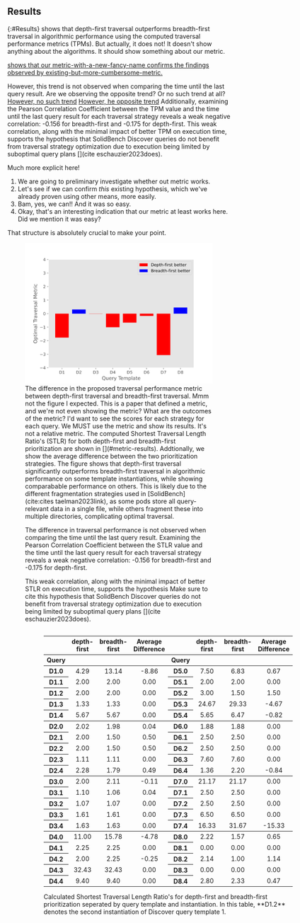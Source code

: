 ## Results
{:#Results}
[](#figure-main) shows that depth-first traversal outperforms breadth-first traversal in algorithmic performance using the computed traversal performance metrics (TPMs).
<span class="comment" data-author="RV">But actually, it does not! It doesn't show anything about the algorithms. It should show something about our metric.</span>

<ins class="comment" data-author="RV">[](#figure-main) shows that our metric-with-a-new-fancy-name confirms the findings observed by existing-but-more-cumbersome-metric.</ins>

However, this trend is not observed when comparing the time until the last query result. 
<span class="comment" data-author="RV">Are we observing the opposite trend? Or no such trend at all?</span>
<ins class="comment" data-author="RV">However, no such trend</ins>
<ins class="comment" data-author="RV">However, he opposite trend</ins>
Additionally, examining the Pearson Correlation Coefficient between the TPM value and the time until the last query result for each traversal strategy reveals a weak negative correlation: -0.156 for breadth-first and -0.175 for depth-first.
This weak correlation, along with the minimal impact of better TPM on execution time, supports the hypothesis that SolidBench Discover queries do not benefit from traversal strategy optimization due to execution being limited by suboptimal query plans [](cite
eschauzier2023does).

<div class="comment" data-author="RV" markdown=1>
Much more explicit here!

1. We are going to preliminary investigate whether out metric works.
1. Let's see if we can confirm _this_ existing hypothesis, which we've already proven using other means, more easily.
1. Bam, yes, we can!! And it was so easy.
1. Okay, that's an interesting indication that our metric at least works here.
   Did we mention it was easy?

That structure is absolutely crucial to make your point.
</div>

<figure id="figure-main">
<img src="figures/metric_difference.svg">
<figcaption markdown="block">
The difference in the proposed traversal performance metric between depth-first traversal and breadth-first traversal.
<span class="comment" data-author="RV">Mmm not the figure I expected. This is a paper that defined a metric, and we're not even showing the metric? What are the outcomes of the metric? I'd want to see the scores for each strategy for each query. We MUST use the metric and show its results. It's not a relative metric.</span>
The computed Shortest Traversal Length Ratio's (STLR) for both depth-first and breadth-first prioritization are shown in [](#metric-results). 
Addtionally, we show the average difference between the two prioritization strategies.
The figure shows that depth-first traversal significantly outperforms breadth-first traversal in algorithmic performance on some template instantiations, while showing comparabable performance on others.
This is likely due to the different fragmentation strategies used in [SolidBench](cite:cites taelman2023link), as some pods store all query-relevant data in a single file, while others fragment these into multiple directories, complicating optimal traversal.

The difference in traversal performance is not observed when comparing the time until the last query result. 
Examining the Pearson Correlation Coefficient between the STLR value and the time until the last query result for each traversal strategy reveals a weak negative correlation: -0.156 for breadth-first and -0.175 for depth-first.

This weak correlation, along with the minimal impact of better STLR on execution time, supports the hypothesis <span class="comment" data-author="RT">Make sure to cite this hypothesis</span> that SolidBench Discover queries do not benefit from traversal strategy optimization due to execution being limited by suboptimal query plans [](cite
eschauzier2023does).

<style>
table thead {
  border-bottom: 1px solid;
}

th,
td {
text-align:center;
}
tbody, th {
text-align:center; 
}

@media print {
    @page {
      margin: 2.5cm;   
    }
    div.row > div {
      display: inline-block;  
      border: solid 1px #ccc;
      margin: 0.2cm;
    }
    div.row {
      display: block;
    }
    tbody, th {
        text-align:center; 
    }

}


.table {
    display: table;
    border-spacing: 2px;
}
.row {
    display: table-row;
}
.row > div {
    display: table-cell;
    border: solid 1px #ccc;
    padding: 2px;
}
caption {
    caption-side: bottom;
}
</style>

<figure id="metric-results" class="table" markdown="1">

<table>
  <thead>
    <tr style="text-align: right;">
      <th></th>
      <th>depth-first</th>
      <th>breadth-first</th>
      <th>Average Difference</th>
    <th></th>
      <th>depth-first</th>
      <th>breadth-first</th>
      <th>Average Difference</th>
    </tr>
    <tr>
      <th>Query</th>
      <th></th>
      <th></th>
      <th></th>
    <th>Query</th>
          <th></th>
      <th></th>
      <th></th>
    </tr>
  </thead>
  <tbody>
    <tr>
      <th style="border-bottom: 0">D1.0</th>
      <td>4.29</td>
      <td>13.14</td>
      <td>-8.86</td>
      <th style="border-bottom: 0">D5.0</th>
      <td>7.50</td>
      <td>6.83</td>
      <td>0.67</td>
    </tr>
    <tr>
      <th style="border-bottom: 0">D1.1</th>
      <td>2.00</td>
      <td>2.00</td>
      <td>0.00</td>
      <th style="border-bottom: 0">D5.1</th>
      <td>2.00</td>
      <td>2.00</td>
      <td>0.00</td>
    </tr>
    <tr>
      <th style="border-bottom: 0">D1.2</th>
      <td>2.00</td>
      <td>2.00</td>
      <td>0.00</td>
      <th style="border-bottom: 0">D5.2</th>
      <td>3.00</td>
      <td>1.50</td>
      <td>1.50</td>
    </tr>
    <tr>
      <th style="border-bottom: 0">D1.3</th>
      <td>1.33</td>
      <td>1.33</td>
      <td>0.00</td>
      <th style="border-bottom: 0">D5.3</th>
      <td>24.67</td>
      <td>29.33</td>
      <td>-4.67</td>
    </tr>
    <tr>
      <th style="border-bottom: 0">D1.4</th>
      <td>5.67</td>
      <td>5.67</td>
      <td>0.00</td>
      <th style="border-bottom: 0">D5.4</th>
      <td>5.65</td>
      <td>6.47</td>
      <td>-0.82</td>
    </tr>
    <tr style="border-top: 1px solid !important">
      <th style="border-bottom: 0">D2.0</th>
      <td>2.02</td>
      <td>1.98</td>
      <td>0.04</td>
      <th style="border-bottom: 0">D6.0</th>
      <td>1.88</td>
      <td>1.88</td>
      <td>0.00</td>
    </tr>
    <tr>
      <th style="border-bottom: 0">D2.1</th>
      <td>2.00</td>
      <td>1.50</td>
      <td>0.50</td>
      <th style="border-bottom: 0">D6.1</th>
      <td>2.50</td>
      <td>2.50</td>
      <td>0.00</td>
    </tr>
    <tr>
      <th style="border-bottom: 0">D2.2</th>
      <td>2.00</td>
      <td>1.50</td>
      <td>0.50</td>
      <th style="border-bottom: 0">D6.2</th>
      <td>2.50</td>
      <td>2.50</td>
      <td>0.00</td>
    </tr>
    <tr>
      <th style="border-bottom: 0">D2.3</th>
      <td>1.11</td>
      <td>1.11</td>
      <td>0.00</td>
      <th style="border-bottom: 0">D6.3</th>
      <td>7.60</td>
      <td>7.60</td>
      <td>0.00</td>
    </tr>
    <tr>
      <th style="border-bottom: 0">D2.4</th>
      <td>2.28</td>
      <td>1.79</td>
      <td>0.49</td>
      <th style="border-bottom: 0">D6.4</th>
      <td>1.36</td>
      <td>2.20</td>
      <td>-0.84</td>
    </tr>
        <tr>
    </tr>
    <tr style="border-top: 1px solid">
      <th style="border-bottom: 0">D3.0</th>
      <td>2.00</td>
      <td>2.11</td>
      <td>-0.11</td>
      <th style="border-bottom: 0">D7.0</th>
      <td>21.17</td>
      <td>21.17</td>
      <td>0.00</td>
    </tr>
    <tr>
      <th style="border-bottom: 0">D3.1</th>
      <td>1.10</td>
      <td>1.06</td>
      <td>0.04</td>
      <th style="border-bottom: 0">D7.1</th>
      <td>2.50</td>
      <td>2.50</td>
      <td>0.00</td>
    </tr>
    <tr>
      <th style="border-bottom: 0">D3.2</th>
      <td>1.07</td>
      <td>1.07</td>
      <td>0.00</td>
      <th style="border-bottom: 0">D7.2</th>
      <td>2.50</td>
      <td>2.50</td>
      <td>0.00</td>
    </tr>
    <tr>
      <th style="border-bottom: 0">D3.3</th>
      <td>1.61</td>
      <td>1.61</td>
      <td>0.00</td>
      <th style="border-bottom: 0">D7.3</th>
      <td>6.50</td>
      <td>6.50</td>
      <td>0.00</td>
    </tr>
    <tr>
      <th style="border-bottom: 0">D3.4</th>
      <td>1.63</td>
      <td>1.63</td>
      <td>0.00</td>
      <th style="border-bottom: 0">D7.4</th>
      <td>16.33</td>
      <td>31.67</td>
      <td>-15.33</td>
    </tr>
    <tr style="border-top: 1px solid">
      <th style="border-bottom: 0">D4.0</th>
      <td>11.00</td>
      <td>15.78</td>
      <td>-4.78</td>
      <th style="border-bottom: 0">D8.0</th>
      <td>2.22</td>
      <td>1.57</td>
      <td>0.65</td>
    </tr>
    <tr>
      <th style="border-bottom: 0">D4.1</th>
      <td>2.25</td>
      <td>2.25</td>
      <td>0.00</td>
      <th style="border-bottom: 0">D8.1</th>
      <td>0.00</td>
      <td>0.00</td>
      <td>0.00</td>
    </tr>
    <tr>
      <th style="border-bottom: 0">D4.2</th>
      <td>2.00</td>
      <td>2.25</td>
      <td>-0.25</td>
      <th style="border-bottom: 0">D8.2</th>
      <td>2.14</td>
      <td>1.00</td>
      <td>1.14</td>
    </tr>
    <tr>
      <th style="border-bottom: 0">D4.3</th>
      <td>32.43</td>
      <td>32.43</td>
      <td>0.00</td>
      <th style="border-bottom: 0">D8.3</th>
      <td>0.00</td>
      <td>0.00</td>
      <td>0.00</td>
    </tr>
    <tr>
      <th style="border-bottom: 0">D4.4</th>
      <td>9.40</td>
      <td>9.40</td>
      <td>0.00</td>
      <th style="border-bottom: 0">D8.4</th>
      <td>2.80</td>
      <td>2.33</td>
      <td>0.47</td>
    </tr>
  </tbody>
</table>

<figcaption markdown="block">
Calculated Shortest Traversal Length Ratio's for depth-first and breadth-first prioritization seperated by query template and instantiation. In this table, **D1.2** denotes the second instantiation of Discover query template 1.
</figcaption>

</figure>
